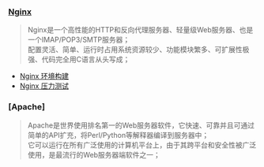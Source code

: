 ### [Nginx](https://github.com/vforbox/Note/tree/master/System/Linux/WebServer/Nginx)
> Nginx是一个高性能的HTTP和反向代理服务器、轻量级Web服务器、也是一个IMAP/POP3/SMTP服务器；  
> 配置灵活、简单、运行时占用系统资源较少、功能模块繁多、可扩展性极强、代码完全用C语言从头写成；

* [Nginx 环境构建](https://github.com/vforbox/Note/blob/master/System/Linux/WebServer/Nginx/Nginx%20%E7%8E%AF%E5%A2%83%E6%9E%84%E5%BB%BA.md)
* [Nginx 压力测试](https://github.com/vforbox/Note/blob/master/System/Linux/WebServer/Nginx/%E5%8E%8B%E5%8A%9B%E6%B5%8B%E8%AF%95.md)

### [Apache]
> Apache是世界使用排名第一的Web服务器软件，它快速、可靠并且可通过简单的API扩充，将Perl/Python等解释器编译到服务器中；  
> 它可以运行在所有广泛使用的计算机平台上，由于其跨平台和安全性被广泛使用，是最流行的Web服务器端软件之一；
